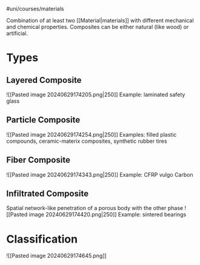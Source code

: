 #uni/courses/materials 

Combination of at least two [[Material|materials]] with different mechanical and chemical properties. Composites can be either natural (like wood) or artificial.

# Types

## Layered Composite

![[Pasted image 20240629174205.png|250]]
Example: laminated safety glass

## Particle Composite

![[Pasted image 20240629174254.png|250]]
Examples: filled plastic compounds, ceramic-materix composites, synthetic rubber tires

## Fiber Composite

![[Pasted image 20240629174343.png|250]]
Example: CFRP vulgo Carbon

## Infiltrated Composite

Spatial network-like penetration of a porous body with the other phase
![[Pasted image 20240629174420.png|250]]
Example: sintered bearings

# Classification

![[Pasted image 20240629174645.png]]